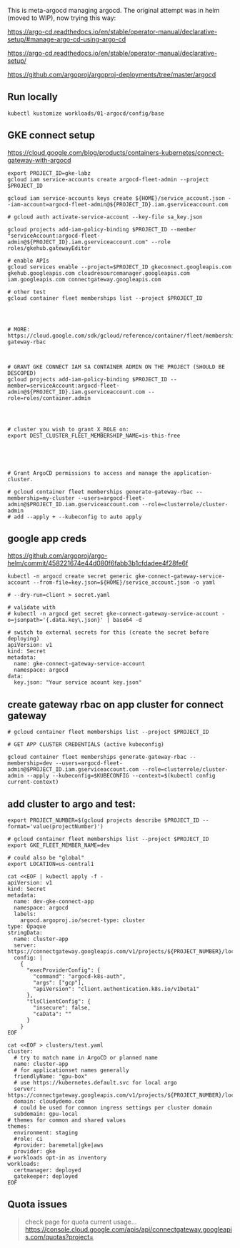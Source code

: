This is meta-argocd managing argocd. The original attempt was in helm (moved to WIP), now trying this way:

https://argo-cd.readthedocs.io/en/stable/operator-manual/declarative-setup/#manage-argo-cd-using-argo-cd


https://argo-cd.readthedocs.io/en/stable/operator-manual/declarative-setup/

https://github.com/argoproj/argoproj-deployments/tree/master/argocd

## Run locally

```
kubectl kustomize workloads/01-argocd/config/base
```


## GKE connect setup

https://cloud.google.com/blog/products/containers-kubernetes/connect-gateway-with-argocd


```
export PROJECT_ID=gke-labz
gcloud iam service-accounts create argocd-fleet-admin --project $PROJECT_ID

gcloud iam service-accounts keys create ${HOME}/service_account.json --iam-account=argocd-fleet-admin@${PROJECT_ID}.iam.gserviceaccount.com

# gcloud auth activate-service-account --key-file sa_key.json

gcloud projects add-iam-policy-binding $PROJECT_ID --member "serviceAccount:argocd-fleet-admin@${PROJECT_ID}.iam.gserviceaccount.com" --role roles/gkehub.gatewayEditor

# enable APIs
gcloud services enable --project=$PROJECT_ID gkeconnect.googleapis.com gkehub.googleapis.com cloudresourcemanager.googleapis.com iam.googleapis.com connectgateway.googleapis.com 

# other test
gcloud container fleet memberships list --project $PROJECT_ID




# MORE: https://cloud.google.com/sdk/gcloud/reference/container/fleet/memberships/generate-gateway-rbac



# GRANT GKE CONNECT IAM SA CONTAINER ADMIN ON THE PROJECT (SHOULD BE DESCOPED)
gcloud projects add-iam-policy-binding $PROJECT_ID --member=serviceAccount:argocd-fleet-admin@${PROJECT_ID}.iam.gserviceaccount.com --role=roles/container.admin




# cluster you wish to grant X_ROLE on:
export DEST_CLUSTER_FLEET_MEMBERSHIP_NAME=is-this-free





# Grant ArgoCD permissions to access and manage the application-cluster.

# gcloud container fleet memberships generate-gateway-rbac --membership=my-cluster --users=argocd-fleet-admin@$PROJECT_ID.iam.gserviceaccount.com --role=clusterrole/cluster-admin
# add --apply + --kubeconfig to auto apply
```

## google app creds

https://github.com/argoproj/argo-helm/commit/458221674e44d080f6fabb3b1cfdadee4f28fe6f

```
kubectl -n argocd create secret generic gke-connect-gateway-service-account --from-file=key.json=${HOME}/service_account.json -o yaml 

# --dry-run=client > secret.yaml

# validate with
# kubectl -n argocd get secret gke-connect-gateway-service-account -o=jsonpath='{.data.key\.json}' | base64 -d

# switch to external secrets for this (create the secret before deploying)
apiVersion: v1
kind: Secret
metadata:
  name: gke-connect-gateway-service-account
  namespace: argocd
data:
  key.json: "Your service acount key.json"
```

## create gateway rbac on app cluster for connect gateway

```
# gcloud container fleet memberships list --project $PROJECT_ID

# GET APP CLUSTER CREDENTIALS (active kubeconfig)

gcloud container fleet memberships generate-gateway-rbac --membership=dev --users=argocd-fleet-admin@$PROJECT_ID.iam.gserviceaccount.com --role=clusterrole/cluster-admin --apply --kubeconfig=$KUBECONFIG --context=$(kubectl config current-context)
```

## add cluster to argo and test:

```
export PROJECT_NUMBER=$(gcloud projects describe $PROJECT_ID --format='value(projectNumber)')

# gcloud container fleet memberships list --project $PROJECT_ID
export GKE_FLEET_MEMBER_NAME=dev

# could also be "global"
export LOCATION=us-central1

cat <<EOF | kubectl apply -f -
apiVersion: v1
kind: Secret
metadata:
  name: dev-gke-connect-app
  namespace: argocd
  labels:
    argocd.argoproj.io/secret-type: cluster
type: Opaque
stringData:
  name: cluster-app
  server: https://connectgateway.googleapis.com/v1/projects/${PROJECT_NUMBER}/locations/${LOCATION}/gkeMemberships/${GKE_FLEET_MEMBER_NAME}
  config: |
    {
      "execProviderConfig": {
        "command": "argocd-k8s-auth",
        "args": ["gcp"],
        "apiVersion": "client.authentication.k8s.io/v1beta1"
      },
      "tlsClientConfig": {
        "insecure": false,
        "caData": ""
      }
    }
EOF
```

```
cat <<EOF > clusters/test.yaml
cluster:
  # try to match name in ArgoCD or planned name
  name: cluster-app
  # for applicationset names generally
  friendlyName: "gpu-box"
  # use https://kubernetes.default.svc for local argo
  server: https://connectgateway.googleapis.com/v1/projects/${PROJECT_NUMBER}/locations/global/gkeMemberships/${GKE_FLEET_MEMBER_NAME}
  domain: cloudydemo.com
  # could be used for common ingress settings per cluster domain
  subdomain: gpu-local
# themes for common and shared values
themes:
  environment: staging
  #role: ci
  #provider: baremetal|gke|aws
  provider: gke
# workloads opt-in as inventory
workloads:
  certmanager: deployed
  gatekeeper: deployed
EOF
```

## Quota issues

> check page for quota current usage...
> https://console.cloud.google.com/apis/api/connectgateway.googleapis.com/quotas?project=